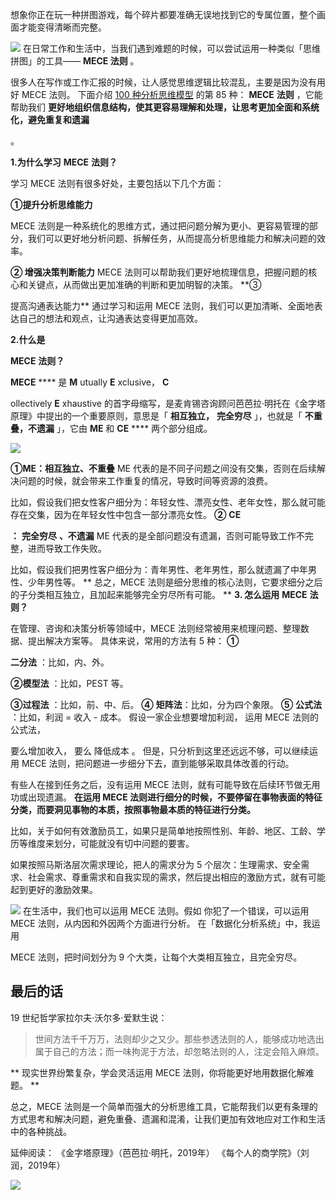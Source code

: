 想象你正在玩一种拼图游戏，每个碎片都要准确无误地找到它的专属位置，整个画面才能变得清晰而完整。

![](https://mmbiz.qpic.cn/mmbiz_png/giaycic3UNwo3qKibvZKWFF3IFV38eSWXXwBhzhhdDQhkrkNB42ooaLjZAu6R15aaFrsXLK4ibFLHEwx7iaaJwNVuuQ/640?wx_fmt=png&from=appmsg) 在日常工作和生活中，当我们遇到难题的时候，可以尝试运用一种类似「思维拼图」的工具—— **MECE 法则** 。

很多人在写作或工作汇报的时候，让人感觉思维逻辑比较混乱，主要是因为没有用好 MECE 法则。  下面介绍 [100 种分析思维模型](https://mp.weixin.qq.com/mp/appmsgalbum?__biz=MzA4ODE2OTIxMw==&action=getalbum&album_id=1701638273011351554#wechat_redirect) 的第 85 种： **MECE** **法则** ，它能帮助我们 **更好地组织信息结构，使其更容易理解和处理，让思考更加全面和系统化，避免重复和遗漏**

。

**1.为什么学习** **MECE** **法则？**

 学习 MECE 法则有很多好处，主要包括以下几个方面： 

**①提升分析思维能力**

MECE 法则是一种系统化的思维方式，通过把问题分解为更小、更容易管理的部分，我们可以更好地分析问题、拆解任务，从而提高分析思维能力和解决问题的效率。

**② 增强决策判断能力** MECE 法则可以帮助我们更好地梳理信息，把握问题的核心和关键点，从而做出更加准确的判断和更加明智的决策。  **③

提高沟通表达能力** 通过学习和运用 MECE 法则，我们可以更加清晰、全面地表达自己的想法和观点，让沟通表达变得更加高效。

**2.什么是**

**MECE** **法则？**

 **MECE** **** 是 **M** utually **E** xclusive， **C**

ollectively **E** xhaustive 的首字母缩写，是麦肯锡咨询顾问芭芭拉·明托在《金字塔原理》中提出的一个重要原则，意思是「 **相互独立，** **完全穷尽** 」，也就是「 **不重叠，不遗漏** 」，它由 **ME** 和 **CE** **** 两个部分组成。

![](https://mmbiz.qpic.cn/mmbiz_png/giaycic3UNwo3qKibvZKWFF3IFV38eSWXXwnZEqibElbuZaWyQRxAGp0215vYichITJCqqne6IFBqoP9mRxnjrKic7Ow/640?wx_fmt=png&from=appmsg) 

**①ME：相互独立、不重叠** ME 代表的是不同子问题之间没有交集，否则在后续解决问题的时候，就会带来工作重复的情况，导致时间等资源的浪费。

比如，假设我们把女性客户细分为：年轻女性、漂亮女性、老年女性，那么就可能存在交集，因为在年轻女性中包含一部分漂亮女性。  **②** **CE**

**：** **完全穷尽** **、不遗漏** ME 代表的是全部问题没有遗漏，否则可能导致工作不完整，进而导致工作失败。

比如，假设我们把男性客户细分为：青年男性、老年男性，那么就遗漏了中年男性、少年男性等。  ** 总之，MECE 法则是细分思维的核心法则，它要求细分之后的子分类相互独立，且加起来能够完全穷尽所有可能。  ** **3. 怎么运用** **MECE** **法则？**

在管理、咨询和决策分析等领域中，MECE 法则经常被用来梳理问题、整理数据、提出解决方案等。  具体来说，常用的方法有 5 种：  **①**

**二分法** ：比如，内、外。 

**②模型法** ：比如，PEST 等。 

**③过程法** ：比如，前、中、后。  **④** **矩阵法**：比如，分为四个象限。  **⑤** **公式法** ：比如，利润 = 收入 - 成本。  假设一家企业想要增加利润，  运用 MECE 法则的公式法，

要么增加收入，  要么  降低成本  。  但是，只分析到这里还远远不够，可以继续运用 MECE 法则，把问题进一步细分下去，直到能够采取具体改善的行动。

有些人在接到任务之后，没有运用 MECE 法则，就有可能导致在后续环节做无用功或出现遗漏。  **在运用 MECE 法则进行细分的时候，不要停留在事物表面的特征分类，而要洞见事物的本质，按照事物最本质的特征进行分类。**

比如，关于如何有效激励员工，如果只是简单地按照性别、年龄、地区、工龄、学历等维度来划分，可能就没有切中问题的要害。

如果按照马斯洛层次需求理论，把人的需求分为 5 个层次：生理需求、安全需求、社会需求、尊重需求和自我实现的需求，然后提出相应的激励方式，就有可能起到更好的激励效果。

![](https://mmbiz.qpic.cn/mmbiz_png/giaycic3UNwo3qKibvZKWFF3IFV38eSWXXwBE4dWqXd3zPO8GZt7r9g452LNV3PzaEB72uctU0ibYvIibeG2h0Hateg/640?wx_fmt=png&from=appmsg) 在生活中，我们也可以运用 MECE 法则。假如  你犯了一个错误，可以运用 MECE 法则，从内因和外因两个方面进行分析。  在「数据化分析系统」中，我运用

MECE 法则，把时间划分为 9 个大类，让每个大类相互独立，且完全穷尽。  

## **最后的话**

 19 世纪哲学家拉尔夫·沃尔多·爱默生说：

> 世间方法千千万万，法则却少之又少。那些参透法则的人，能够成功地选出属于自己的方法；而一味拘泥于方法，却忽略法则的人，注定会陷入麻烦。

** 现实世界纷繁复杂，学会灵活运用 MECE 法则，你将能更好地用数据化解难题。  **

总之，MECE 法则是一个简单而强大的分析思维工具，它能帮我们以更有条理的方式思考和解决问题，避免重叠、遗漏和混淆，让我们更加有效地应对工作和生活中的各种挑战。

延伸阅读：  《金字塔原理》（芭芭拉·明托，2019年）  《每个人的商学院》（刘润，2019年）

![](https://visitor-badge.laobi.icu/badge?page_id=sjhfx.linji&left_text=PageViews&right_color=%2300589F)